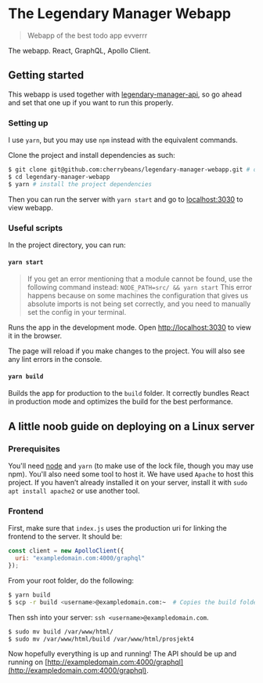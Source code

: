 # The Legendary Manager Webapp

> Webapp of the best todo app evverrr

The webapp. React, GraphQL, Apollo Client.

## Getting started

This webapp is used together with [legendary-manager-api](https://github.com/cherrybeans/legendary-manager-api), so go ahead and set that one up if you want to run this properly.

### Setting up

I use `yarn`, but you may use `npm` instead with the equivalent commands.

Clone the project and install dependencies as such:

```sh
$ git clone git@github.com:cherrybeans/legendary-manager-webapp.git # or if not using ssh git clone https://github.com/cherrybeans/legendary-manager-webapp.git
$ cd legendary-manager-webapp
$ yarn # install the project dependencies
```

Then you can run the server with `yarn start` and go to [localhost:3030](http://localhost:3030) to view webapp.

### Useful scripts

In the project directory, you can run:

#### `yarn start`

> If you get an error mentioning that a module cannot be found, use the following command instead:
> `NODE_PATH=src/ && yarn start`
> This error happens because on some machines the configuration that gives us absolute imports is not being set correctly, and you need to manually set the config in your terminal.

Runs the app in the development mode. Open [http://localhost:3030](http://localhost:3030) to view it in the browser.

The page will reload if you make changes to the project. You will also see any lint errors in the console.

#### `yarn build`

Builds the app for production to the `build` folder. It correctly bundles React in production mode and optimizes the build for the best performance.

## A little noob guide on deploying on a Linux server

### Prerequisites

You'll need [node](https://www.digitalocean.com/community/tutorials/how-to-install-node-js-on-ubuntu-18-04) and `yarn` (to make use of the lock file, though you may use npm).
You'll also need some tool to host it. We have used `Apache` to host this project. If you haven’t already installed it on your server, install it with `sudo apt install apache2` or use another tool.

### Frontend

First, make sure that `index.js` uses the production uri for linking the frontend to the server. It should be:

```js
const client = new ApolloClient({
  uri: "exampledomain.com:4000/graphql"
});
```

From your root folder, do the following:

```sh
$ yarn build
$ scp -r build <username>@exampledomain.com:~  # Copies the build folder to your home directory on the server
```

Then ssh into your server: `ssh <username>@exampledomain.com`.

```sh
$ sudo mv build /var/www/html/
$ sudo mv /var/www/html/build /var/www/html/prosjekt4
```

Now hopefully everything is up and running! The API should be up and running on [http://exampledomain.com:4000/graphql](http://exampledomain.com:4000/graphql).
